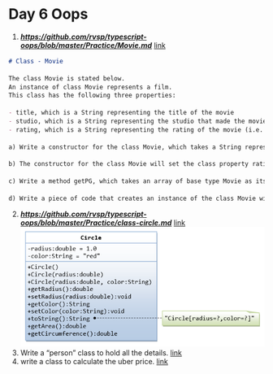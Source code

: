 # Day 6 Oops

1. ***https://github.com/rvsp/typescript-oops/blob/master/Practice/Movie.md*** [link](Class%20-%20Movie.js)
```md
# Class - Movie

The class Movie is stated below.
An instance of class Movie represents a film.
This class has the following three properties:

- title, which is a String representing the title of the movie
- studio, which is a String representing the studio that made the movie
- rating, which is a String representing the rating of the movie (i.e. PG­13, R, etc)

a) Write a constructor for the class Movie, which takes a String representing the title of the movie, a String representing the studio, and a String representing the rating as its arguments, and sets the respective class properties to these values.

b) The constructor for the class Movie will set the class property rating to "PG" as default when no rating is provided.

c) Write a method getPG, which takes an array of base type Movie as its argument, and returns a new array of only those movies in the input array with a rating of "PG". You may assume the input array is full of Movie instances. The returned array need not be full.

d) Write a piece of code that creates an instance of the class Movie with the title “Casino Royale”, the studio “Eon Productions”, and the rating “PG­13”


```
2. ***https://github.com/rvsp/typescript-oops/blob/master/Practice/class-circle.md*** [link](Class-Circle.js)
![Circle](ClassDiagram_Circle.png)
3. Write a “person” class to hold all the details. [link](Write%20a%20“person”%20class%20to%20hold%20all%20the%20details.js)
4. write a class to calculate the uber price. [link](write%20a%20class%20to%20calculate%20the%20uber%20price.js)